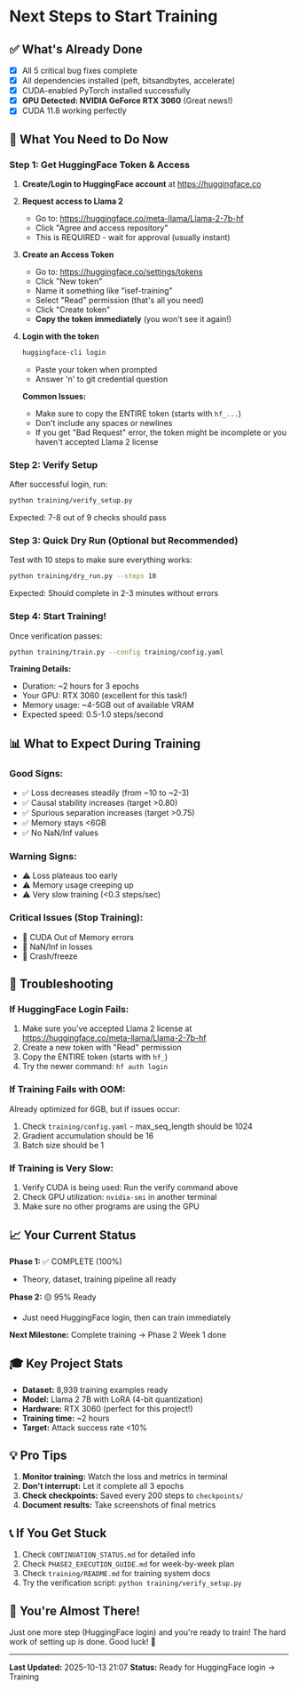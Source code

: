 # Next Steps to Start Training

## ✅ What's Already Done
- [x] All 5 critical bug fixes complete
- [x] All dependencies installed (peft, bitsandbytes, accelerate)
- [x] CUDA-enabled PyTorch installed successfully
- [x] **GPU Detected: NVIDIA GeForce RTX 3060** (Great news!)
- [x] CUDA 11.8 working perfectly

## 🎯 What You Need to Do Now

### Step 1: Get HuggingFace Token & Access

1. **Create/Login to HuggingFace account** at https://huggingface.co

2. **Request access to Llama 2**
   - Go to: https://huggingface.co/meta-llama/Llama-2-7b-hf
   - Click "Agree and access repository"
   - This is REQUIRED - wait for approval (usually instant)

3. **Create an Access Token**
   - Go to: https://huggingface.co/settings/tokens
   - Click "New token"
   - Name it something like "isef-training"
   - Select "Read" permission (that's all you need)
   - Click "Create token"
   - **Copy the token immediately** (you won't see it again!)

4. **Login with the token**
   ```bash
   huggingface-cli login
   ```
   - Paste your token when prompted
   - Answer 'n' to git credential question

   **Common Issues:**
   - Make sure to copy the ENTIRE token (starts with `hf_...`)
   - Don't include any spaces or newlines
   - If you get "Bad Request" error, the token might be incomplete or you haven't accepted Llama 2 license

### Step 2: Verify Setup

After successful login, run:
```bash
python training/verify_setup.py
```

Expected: 7-8 out of 9 checks should pass

### Step 3: Quick Dry Run (Optional but Recommended)

Test with 10 steps to make sure everything works:
```bash
python training/dry_run.py --steps 10
```

Expected: Should complete in 2-3 minutes without errors

### Step 4: Start Training!

Once verification passes:
```bash
python training/train.py --config training/config.yaml
```

**Training Details:**
- Duration: ~2 hours for 3 epochs
- Your GPU: RTX 3060 (excellent for this task!)
- Memory usage: ~4-5GB out of available VRAM
- Expected speed: 0.5-1.0 steps/second

## 📊 What to Expect During Training

### Good Signs:
- ✅ Loss decreases steadily (from ~10 to ~2-3)
- ✅ Causal stability increases (target >0.80)
- ✅ Spurious separation increases (target >0.75)
- ✅ Memory stays <6GB
- ✅ No NaN/Inf values

### Warning Signs:
- ⚠️ Loss plateaus too early
- ⚠️ Memory usage creeping up
- ⚠️ Very slow training (<0.3 steps/sec)

### Critical Issues (Stop Training):
- 🚨 CUDA Out of Memory errors
- 🚨 NaN/Inf in losses
- 🚨 Crash/freeze

## 🐛 Troubleshooting

### If HuggingFace Login Fails:
1. Make sure you've accepted Llama 2 license at https://huggingface.co/meta-llama/Llama-2-7b-hf
2. Create a new token with "Read" permission
3. Copy the ENTIRE token (starts with `hf_`)
4. Try the newer command: `hf auth login`

### If Training Fails with OOM:
Already optimized for 6GB, but if issues occur:
1. Check `training/config.yaml` - max_seq_length should be 1024
2. Gradient accumulation should be 16
3. Batch size should be 1

### If Training is Very Slow:
1. Verify CUDA is being used: Run the verify command above
2. Check GPU utilization: `nvidia-smi` in another terminal
3. Make sure no other programs are using the GPU

## 📈 Your Current Status

**Phase 1:** ✅ COMPLETE (100%)
- Theory, dataset, training pipeline all ready

**Phase 2:** 🟡 95% Ready
- Just need HuggingFace login, then can train immediately

**Next Milestone:** Complete training → Phase 2 Week 1 done

## 🎓 Key Project Stats

- **Dataset:** 8,939 training examples ready
- **Model:** Llama 2 7B with LoRA (4-bit quantization)
- **Hardware:** RTX 3060 (perfect for this project!)
- **Training time:** ~2 hours
- **Target:** Attack success rate <10%

## 💡 Pro Tips

1. **Monitor training:** Watch the loss and metrics in terminal
2. **Don't interrupt:** Let it complete all 3 epochs
3. **Check checkpoints:** Saved every 200 steps to `checkpoints/`
4. **Document results:** Take screenshots of final metrics

## 📞 If You Get Stuck

1. Check `CONTINUATION_STATUS.md` for detailed info
2. Check `PHASE2_EXECUTION_GUIDE.md` for week-by-week plan
3. Check `training/README.md` for training system docs
4. Try the verification script: `python training/verify_setup.py`

## 🚀 You're Almost There!

Just one more step (HuggingFace login) and you're ready to train! The hard work of setting up is done. Good luck! 🎉

---

**Last Updated:** 2025-10-13 21:07
**Status:** Ready for HuggingFace login → Training
